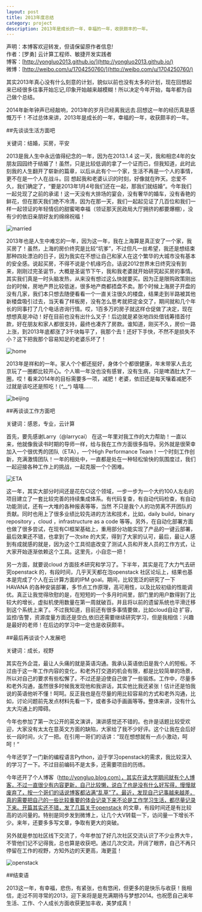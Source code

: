 ```yaml
---
layout: post
title: 2013年度总结
category: project
description: 2013年是成长的一年，幸福的一年，收获颇丰的一年。
---
```


声明：本博客欢迎转发，但请保留原作者信息!      
作者：[罗勇] 云计算工程师、敏捷开发实践者    
博客：[http://yongluo2013.github.io/](http://yongluo2013.github.io/)    
微博：[http://weibo.com/u/1704250760/](http://weibo.com/u/1704250760/)    

其实2013年真心没有什么刻意的计划，貌似以前也没有太多的计划，现在回想起来已经很多往事开始忘记,印象开始越来越模糊！所以决定今年开始，每年都为自己做个总结。

2014年新年钟声已经敲响，2013年的岁月已经离我远去.回想这一年的经历真是感慨万千！不过总体来讲，2013年是成长的一年，幸福的一年，收获颇丰的一年。

##先谈谈生活方面吧

关键词：结婚，买房，平安

2013是我人生中永远值得纪念的一年，因为在2013.1.4 这一天，我和相恋4年的女朋友园园终于结婚了！虽然，只是比较低调的拿了一个证而已，但我知道，此时此刻我的人生翻开了崭新的篇章，以后从此有个一个家，生活不再是一个人的事情，更不在是一个人在战斗。回 想起我和老婆认识的时刻，好像就在昨天。恋爱不久，我们确定了，“要是2013年1月4号我们还在一起，那我们就结婚“。今年我们一起兑现了之前的承诺！这一天没有大排场的宴会，没有奢华的婚车，没有香艳的鲜花，但在那天我们绝不冷清，因为在那一天，我们一起起见证了几百位和我们一样一起领证的年轻情侣的甜蜜喝幸福（领证那天民政局大厅拥挤的都要爆棚），没有少的依旧亲朋好友的绵绵祝福！

![married](/images/2013-12-30-summary-for-2013/married.jpg)

2013年也是人生中难忘的一年，因为这一年，我在上海算是真正安了一个家，我买房了！虽然，上海的房价终究是比较“坑爹”，不过但凡一丝希望，我还是想结束那种四处漂泊的日子，因为我实在不想让自己和家人在这个繁华的大城市没有基本的安全感。说起买房，不得不说是个机缘巧合。话说2012世界末日终究没有到来，刚刚过完圣诞节，大概是圣诞节下午，我和我老婆就开始研究起买房的事情。其实我们真是一时头脑发热，从来没有想过这么快就要买。因为正是限购政策刚出台的时候，房地产界比较低迷，很多地产商都捂盘不卖。那个时候上海房子开盘的没有几家，我们本只想去随便看看一个一直关注很久的楼盘，结果走到半路被其他新楼盘吸引过去，当天看了样板房，没有怎么思考就把定金交了，期间就和几个年长的同事打了几个电话咨询行情。哎，1百多万的房子就这样仓促做了决定，现在想想真是冲动！好在目前也没有出什么叉子！后边就是紧张地四处借钱筹措首付款，好在朋友和家人都很支持，最终也凑齐了房款。谁知道，刚买不久，房价一路上涨，到2013年底都涨了3千块每平了，我那个去！还好下手快，不然不是损失不小？这下把我那个容易知足的老婆乐坏了！

![home](/images/2013-12-30-summary-for-2013/home.jpg)

2013年是祥和的一年。家人个个都还挺好，身体个个都很健康，年末带家人去北京玩了一圈都比较开心。个人嘛一年没也没有感冒，没有生病，只是啤酒肚大了一圈，哎！看来2014年的目标需要多一项，减肥！老婆，依旧还是每天嚷着减肥不过就是该吃还是照吃！(*^__^*) 嘻嘻……

![beijing](/images/2013-12-30-summary-for-2013/beijing.jpeg)

##再谈谈工作方面吧

关键词：感恩，专业，云计算

首先，要先感谢Larry（@larrycai） 在这一年里对我工作的大力帮助！一直以来，他就像我读书时期的导师一样，给与我在工作方面很多指导。另外就是很荣幸加入一个很优秀的团队（ETA），一个High Performance Team！一个时刻工作创新，充满激情团队！一年的相处中，一直都是处在一种轻松愉快的氛围度过，我们一起迎接各种工作上的挑战，一起克服一个个困难。

![ETA](/images/2013-12-30-summary-for-2013/eta.jpg)

这一年，其实大部分时间还是花在CI这个领域，一步一步为一个大约100人左右的项目建立了一套比较完善的持续集成体系。有代码复查，有自动代码检查，有自动功能测试，还有一大堆的各种报表等等，当然 不只是我个人的功劳离不开团队的贡献。同时也用上了很多业绩比较先进的方法和技术，比如，daily build，binary repository ，cloud ，infrastructure as a code 等等。另外，在自动化部署方面也做了很多尝试，在现有CI框架基础上，重用部分功能实现了产品的一键云部署，最后效果还不错，也拿到了一次site 的大奖，得到了大家的认可，最后，最让人感到有成就感的就是，因为这个工具彻底改变了测试人员和开发人员的工作方式，让大家开始逐渐依赖这个工具。这里先，小自恋一把！

另一方面，就要说cloud 方面技术研究和学习了。下半年，其实是花了大力气去研究openstack 的，有段时间，几乎天天都在泡openstack 社区论坛上，结果也基本是完成了个人在云计算方面的IPM goal。期间，比较宽泛的研究了一下HAVANA 的各种安装部署，多节点工作原理，高可用性，以及比较初级的性能调优。真正让我觉得欣慰的是，在短短的一个多月时间里，部门里的用户数得到了比较大的增长，虚拟机使用数量在第一周就破百。并且将以前的遗留系统也平滑迁移到这个系统上来了。不过我知道，目前还有很多事情要做，比如cloud自动 扩容，监控/告警，资源度量方面还是空白,依旧还需要继续研究学习，但是我相信：兴趣是最好的老师！在后边的学习中一定也是收获颇丰。

##最后再谈谈个人发展吧

关键词：成长，视野

其实在外企混，最让人头痛的就是英语沟通。我承认英语依旧是我个人的短板。不过由于这一年工作内容的变化，和老外打交道的机会有限，都是比较简单的场景，所以对自己的要求有些松懈了。不过还是迫使自己做了一些锻炼。工作中，尽量多和老外沟通，虽然很多时候我发现他和我讲话，其实他比我还紧张！估计还是怕我说的英语他听不懂！呵呵。反正我也是在尽量的用比较容易的方式和老外沟通，比如，讨论问题前先发点材料先看一下，或者多动手画画等等。整体来讲，没有什么太大沟通上的障碍。

今年也参加了第一次公开的英文演讲，演讲感觉还不错的。也许是话题比较受欢迎，大家没有太太在意英文方面的缺陷，大家给了我不少好评。这个让我在会后好长一段时间，火了一把。在引用一哥们的话讲：”现在想想就有一点小激动，呵呵！“

今年还学了一门新的编程语言Python，迫于学习openstack的需求，我比较深入的学习了一下。不过目前编码不是太多，还需要项目的历练。

今年还开了个人博客（http://yongluo.blog.com），其实在读大学期间就有个人博客，不过一直很少有内容更新，自己比较懒，说白了也是没有什么好写得，慢慢就废弃了，按一个哥们的话说博客都沾满“乱草”了。最近，发现自己记事越来越差，真的需要把自己的一些比较重要的体会记录下来不论是工作学习生活，都尽量记录下来。开篇其实还不错，发了几篇关于openstack 的文章，有段时间还是有比较高的访问量的。特别是同步发到微博上，让几个大V转载一下，访问量一下增长不少。来年，还要多多写文章，争取有更大的突破。

另外就是参加社区线下交流了，今年参加了好几次社区交流认识了不少业界大牛，不管他们记不记得我，总也算是收获吧。通过几次交流，开阔了眼界，自己不再只停留在工作的视野，方知外边的天更高，海更蓝！

![openstack](/images/2013-12-30-summary-for-2013/openstack.jpg)

##结束语

2013这一年，有幸福，悲伤，有紧张，也有悠闲，但更多的是快乐与收获！我相信，走过不同寻常的2013，迎下来将是是充满期待与梦想2014。也祝愿自己来年生活、工作、个人成长方面收获更加丰收，美梦成真！
  

